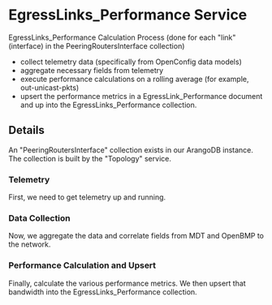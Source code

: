 # EgressLinks_Performance Service

EgressLinks_Performance Calculation Process
(done for each "link"(interface) in the PeeringRoutersInterface collection)
- collect telemetry data (specifically from OpenConfig data models)
- aggregate necessary fields from telemetry
- execute performance calculations on a rolling average (for example, out-unicast-pkts)
- upsert the performance metrics in a EgressLink_Performance document and up into the EgressLinks_Performance collection.

## Details
An "PeeringRoutersInterface" collection exists in our ArangoDB instance. The collection is built by the "Topology" service.

### Telemetry
First, we need to get telemetry up and running.

### Data Collection
Now, we aggregate the data and correlate fields from MDT and OpenBMP to the network.

### Performance Calculation and Upsert
Finally, calculate the various performance metrics. We then upsert that bandwidth into the EgressLinks_Performance collection.
